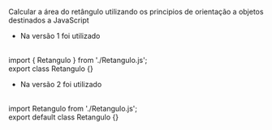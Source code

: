  Calcular a área do retângulo utilizando os principios de orientação a objetos destinados a JavaScript
- Na versão 1 foi utilizado
<br>
import { Retangulo } from './Retangulo.js';
<br>
export class Retangulo {}

- Na versão 2 foi utilizado
<br>
import Retangulo from './Retangulo.js';
<br>
export default class Retangulo {}
